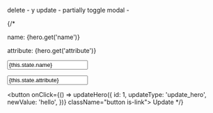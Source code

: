 delete - y
update - partially
toggle modal - 

{/* <ModalContent>
            <OldValues>
              <p>
                name: {hero.get('name')}
              </p>
              <p>
                attribute: {hero.get('attribute')}
              </p>
            </OldValues>
            <FormContent>
              <div className="field">
                <p className="control">
                  <input 
                    name="name"
                    className="input" 
                    type="text" 
                    value={this.state.name}
                    placeholder="name"
                    onChange={this.onChange}
                    />
                </p>
              </div>
              <div className="field">
                <p className="control">
                  <input 
                    name="attribute"
                    className="input" 
                    type="text" 
                    value={this.state.attribute}
                    placeholder="attribute"
                    onChange={this.onChange}
                    />
                </p>
              </div>
            </FormContent>
            <button 
              onClick={() => updateHero({
                id: 1,
                updateType: 'update_hero',
                newValue: 'hello',
              })} 
              className="button is-link">
              Update
            </button>
          </ModalContent> */}